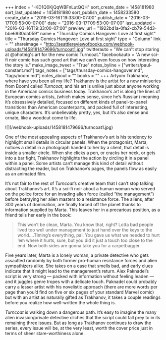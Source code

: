 +++
index = "-KD1Q0KjQqWBFnLutQQH"
sort_create_date = 1458181980
sort_last_updated = 1458181980
sort_publish_date = 1458233580
create_date = "2016-03-16T19:33:00-07:00"
publish_date = "2016-03-17T09:53:00-07:00"
date = "2016-03-17T09:53:00-07:00"
last_updated = "2016-03-16T19:33:00-07:00"
preview_url = "1922bd1a-0fa2-cb79-54d3-bbe6930da059"
name = "Thursday Comics Hangover: Love at first sight"
title = "Thursday Comics Hangover: Love at first sight"
type = "Column"
link = ""
shareimage = "http://seattlereviewofbooks.com/webhook-uploads/1458181479696/turncoat1.jpg"
twitterauto = "We can't stop staring at @ohotnig's art for the new comic Turncoat."
facebookauto = "A new sci-fi noir comic has such good art that we can't even focus on how interesting the story is."
make_image_tweet = "True"
notes_byline = ["writers/paul-constant.md"]
tags_notes = ["tags/thursday-comics-hangover.md", "tags/boom.md"]
notes_about = ""
books = ""
+++
Artyom Trakhanov, where have you been all my life? Trakhanov is the artist for a new miniseries from Boom! called *Turncoat*, and his art is unlike just about anyone working in the American comics business today. Trakhanov’s art is along the lines of European comics artists, (which makes sense, since he’s Russian) meaning it’s obsessively detailed, focused on different kinds of panel-to-panel transitions than American counterparts, and packed full of interesting, unique characters. It’s unbelievably pretty, yes, but it’s also dense and ornate, like a woodcut come to life.

<p class="image-left">![](/webhook-uploads/1458181479696/turncoat1.jpg)</p>One of the most appealing aspects of Trakhanov’s art is his tendency to highlight small details in circular panels. When the protagonist, Marta, notices a detail in a photograph handed to her by a client, that detail is inside a smaller circle. When she clicks a pen, or cracks her neck, or gets into a bar fight, Trakhanov highlights the action by circling it in a panel within a panel. Some artists can’t manage this kind of detail without distracting the reader, but on Trakhanov’s pages, the panels flow as easily as an animated film.

It’s not fair to the rest of *Turncoat*’s creative team that I can’t stop talking about Trakhanov’s art. It’s a sci-fi noir about a human woman who served on the police force for an invading alien force (called “the management”) before betraying her alien masters to a resistance force. The aliens, after 300 years of domination, are finally forced off the planet thanks to information supplied by Marta. This leaves her in a precarious position, as a friend tells her early in the book:

<blockquote>This won’t be clean, Marta. You know that, right? Lotta bad people lived too well under management to just hand over the keys to the world….Timing’s everything, pal. You gave us what we needed to hurt ‘em where it hurts, sure, but you did it just a touch too close to the end. Now both sides are gonna take you for a carpetbagger.</blockquote>

Five years later, Marta is a lonely woman, a private detective who gets assaulted randomly by both former pro-human resistance forces and alien sympathizers alike. She takes on a case that smells bad, and early clues indicate that it might lead to the management’s return. Alex Paknadel’s script is very strong — packed with information without feeling leaden — and it juggles genre tropes with a delicate touch. Paknadel could probably carry a lesser artist with his novelistic approach (there are more words per page than you’d find on five or six pages of your standard Marvel comic) but with an artist as naturally gifted as Trakhanov, it takes a couple readings before you realize how well-written the whole thing is.

*Turncoat* is walking down a dangerous path. It’s easy to imagine the many alien invasion/private detective clichés that the script could fall prey to in its remaining three issues. But as long as Trakhanov continues to draw the series, every issue will be, at the very least, worth the cover price just in terms of sheer stare-worthiness alone.
